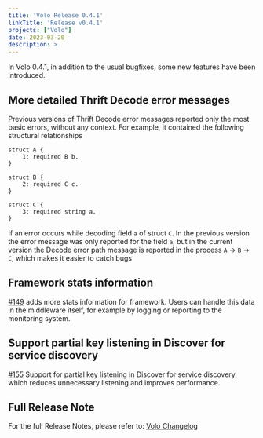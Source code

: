 ```yaml
---
title: 'Volo Release 0.4.1'
linkTitle: 'Release v0.4.1'
projects: ["Volo"]
date: 2023-03-20
description: >
---
```


In Volo 0.4.1, in addition to the usual bugfixes, some new features have been introduced.

## More detailed Thrift Decode error messages

Previous versions of Thrift Decode error messages reported only the most basic errors, without any context.
For example, it contained the following structural relationships

```thrift
struct A {
    1: required B b.
}

struct B {
    2: required C c.
}

struct C {
    3: required string a.
}
```

If an error occurs while decoding field `a` of struct `C`. In the previous version the error message was only reported for the field `a`, but in the current version the Decode error path message is reported in the process `A` -> `B` -> `C`, which makes it easier to catch bugs

## Framework stats information

[#149](https://github.com/cloudwego/volo/pull/149) adds more stats information for framework. Users can handle this data in the middleware itself, for example by logging or reporting to the monitoring system.

## Support partial key listening in Discover for service discovery

[#155](https://github.com/cloudwego/volo/pull/155) Support for partial key listening in Discover for service discovery, which reduces unnecessary listening and improves performance.

## Full Release Note

For the full Release Notes, please refer to: [Volo Changelog](https://github.com/cloudwego/volo/compare/volo-0.3.2...volo-0.4.1)
